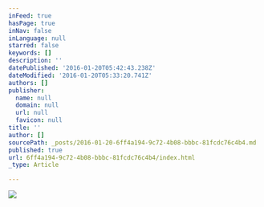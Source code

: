 ```yaml
---
inFeed: true
hasPage: true
inNav: false
inLanguage: null
starred: false
keywords: []
description: ''
datePublished: '2016-01-20T05:42:43.238Z'
dateModified: '2016-01-20T05:33:20.741Z'
authors: []
publisher:
  name: null
  domain: null
  url: null
  favicon: null
title: ''
author: []
sourcePath: _posts/2016-01-20-6ff4a194-9c72-4b08-bbbc-81fcdc76c4b4.md
published: true
url: 6ff4a194-9c72-4b08-bbbc-81fcdc76c4b4/index.html
_type: Article

---
```

![](https://the-grid-user-content.s3-us-west-2.amazonaws.com/192bec8f-2eae-4e0d-ba70-ca00ec249dfb.jpg)